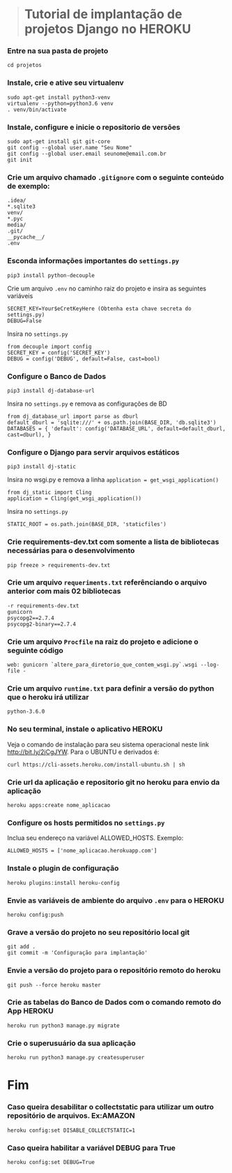 > # Tutorial de implantação de projetos Django no HEROKU

### Entre na sua pasta de projeto
```
cd projetos
```
### Instale, crie e ative seu virtualenv
```
sudo apt-get install python3-venv
virtualenv --python=python3.6 venv
. venv/bin/activate
```
### Instale, configure e inicie o repositorio de versões
```
sudo apt-get install git git-core
git config --global user.name "Seu Nome"
git config --global user.email seunome@email.com.br
git init
```
### Crie um arquivo chamado `.gitignore` com o seguinte conteúdo de exemplo:

```
.idea/
*.sqlite3
venv/
*.pyc
media/
.git/
__pycache__/
.env
```
### Esconda informações importantes do `settings.py`
```
pip3 install python-decouple
```
Crie um arquivo `.env` no caminho raiz do projeto e insira as seguintes variáveis
```
SECRET_KEY=Your$eCretKeyHere (Obtenha esta chave secreta do settings.py)
DEBUG=False
```
Insira no `settings.py`
```
from decouple import config
SECRET_KEY = config('SECRET_KEY')
DEBUG = config('DEBUG', default=False, cast=bool)
```
### Configure o Banco de Dados
```
pip3 install dj-database-url
```
Insira no `settings.py` e remova as configurações de BD
```
from dj_database_url import parse as dburl
default_dburl = 'sqlite:///' + os.path.join(BASE_DIR, 'db.sqlite3')
DATABASES = { 'default': config('DATABASE_URL', default=default_dburl, cast=dburl), }
```
### Configure o Django para servir arquivos estáticos
```
pip3 install dj-static
```
Insira no wsgi.py e remova a linha `application = get_wsgi_application()`
```
from dj_static import Cling
application = Cling(get_wsgi_application())
```
Insira no `settings.py`
```
STATIC_ROOT = os.path.join(BASE_DIR, 'staticfiles')
```
### Crie requirements-dev.txt com somente a lista de bibliotecas necessárias para o desenvolvimento
```
pip freeze > requirements-dev.txt
```
### Crie um arquivo `requeriments.txt` referênciando o arquivo anterior com mais 02 bibliotecas
```
-r requirements-dev.txt
gunicorn
psycopg2==2.7.4
psycopg2-binary==2.7.4
```
### Crie um arquivo `Procfile` na raiz do projeto e adicione o seguinte código
```
web: gunicorn `altere_para_diretorio_que_contem_wsgi.py`.wsgi --log-file -
```
### Crie um arquivo `runtime.txt` para definir a versão do python que o heroku irá utilizar
```
python-3.6.0
```
### No seu terminal, instale o aplicativo HEROKU
Veja o comando de instalação para seu sistema operacional neste link http://bit.ly/2jCgJYW. Para o UBUNTU e derivados é:
```
curl https://cli-assets.heroku.com/install-ubuntu.sh | sh
```
### Crie url da aplicação e repositorio git no heroku para envio da aplicação
```
heroku apps:create nome_aplicacao
```
### Configure os hosts permitidos no `settings.py`
Inclua seu endereço na variável ALLOWED_HOSTS. Exemplo:
```
ALLOWED_HOSTS = ['nome_aplicacao.herokuapp.com']
```
### Instale o plugin de configuração
```
heroku plugins:install heroku-config
```
### Envie as variáveis de ambiente do arquivo `.env` para o HEROKU 
```
heroku config:push
```
### Grave a versão do projeto no seu repositório local git
```
git add .
git commit -m 'Configuração para implantação'
```
### Envie a versão do projeto para o repositório remoto do heroku
```
git push --force heroku master
```
### Crie as tabelas do Banco de Dados com o comando remoto do App HEROKU
```
heroku run python3 manage.py migrate
```
### Crie o superusuário da sua aplicação
```
heroku run python3 manage.py createsuperuser
```
# Fim

### Caso queira desabilitar o collectstatic para utilizar um outro repositório de arquivos. Ex:AMAZON
```
heroku config:set DISABLE_COLLECTSTATIC=1
```
### Caso queira habilitar a variável DEBUG para True
```
heroku config:set DEBUG=True
```
